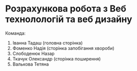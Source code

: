 # Розрахункова робота з Веб технолологій та веб дизайну

Команда:
  1. Іванна Тадаш (головна сторінка)
  2. Фоменко Надія (сторінка запобігання хвороби)
  3. Слободенюк Назар 
  4. Ткачук Олександр (сторінка поширення)
  5. Валькова Тетяна

